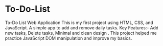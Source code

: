 # To-Do-List
To-Do List Web Application This is my first project using HTML, CSS, and JavaScript. A simple app to add and remove daily tasks.   Key Features:-  Add new tasks,  Delete tasks,  Minimal and clean design  . This project helped me practice JavaScript DOM manipulation and improve my basics.
